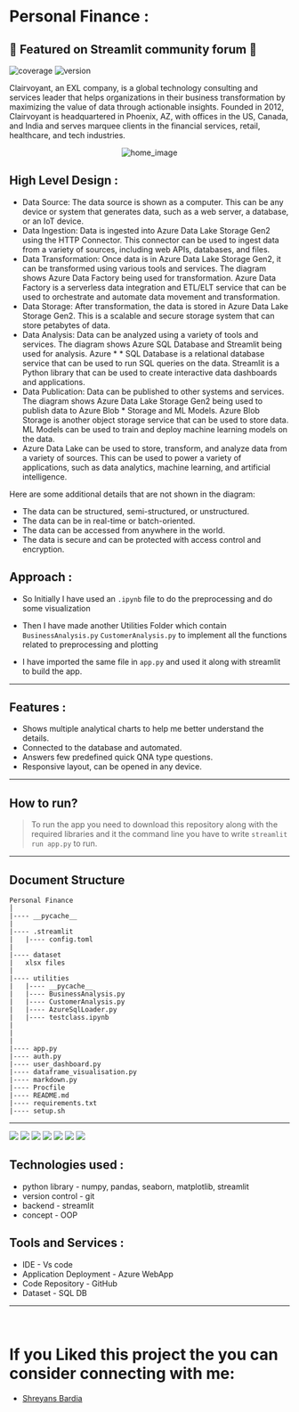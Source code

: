 # Personal Finance : 

## 🌟 Featured on Streamlit community forum 🌟
![coverage](https://img.shields.io/badge/coverage-100%25-green) 
![version](https://img.shields.io/badge/version-0.4.1-blue)
<!-- everything tested  -->

Clairvoyant, an EXL company, is a global technology consulting and services leader that helps organizations in their business transformation by maximizing the value of data through actionable insights. Founded in 2012, Clairvoyant is headquartered in Phoenix, AZ, with offices in the US, Canada, and India and serves marquee clients in the financial services, retail, healthcare, and tech industries.
<p align = 'center' >
    <img alt = 'home_image' src = 'results/result.gif'>
</p>

## High Level Design :
* Data Source: The data source is shown as a computer. This can be any device or system that generates data, such as a web server, a database, or an IoT device.
* Data Ingestion: Data is ingested into Azure Data Lake Storage Gen2 using the HTTP Connector. This connector can be used to ingest data from a variety of sources, including web APIs, databases, and files.
* Data Transformation: Once data is in Azure Data Lake Storage Gen2, it can be transformed using various tools and services. The diagram shows Azure Data Factory being used for transformation. Azure Data Factory is a serverless data integration and ETL/ELT service that can be used to orchestrate and automate data movement and transformation.
* Data Storage: After transformation, the data is stored in Azure Data Lake Storage Gen2. This is a scalable and secure storage system that can store petabytes of data.
* Data Analysis: Data can be analyzed using a variety of tools and services. The diagram shows Azure SQL Database and Streamlit being used for analysis. Azure * * SQL Database is a relational database service that can be used to run SQL queries on the data. Streamlit is a Python library that can be used to create interactive data dashboards and applications.
* Data Publication: Data can be published to other systems and services. The diagram shows Azure Data Lake Storage Gen2 being used to publish data to Azure Blob * Storage and ML Models. Azure Blob Storage is another object storage service that can be used to store data. ML Models can be used to train and deploy machine learning models on the data.
* Azure Data Lake can be used to store, transform, and analyze data from a variety of sources. This can be used to power a variety of applications, such as data analytics, machine learning, and artificial intelligence.

Here are some additional details that are not shown in the diagram:
* The data can be structured, semi-structured, or unstructured.
* The data can be in real-time or batch-oriented.
* The data can be accessed from anywhere in the world.
* The data is secure and can be protected with access control and encryption.

## Approach : 

* So Initially I have used an <code>.ipynb</code> file to do the preprocessing and do some visualization

* Then I have made another Utilities Folder which contain <code>BusinessAnalysis.py</code> <code>CustomerAnalysis.py</code> to implement all the functions related to preprocessing and plotting

* I have imported the same file in <code>app.py</code> and used it along with streamlit to build the app.

------------------------------

## Features : 

* Shows multiple analytical charts to help me better understand the details.
* Connected to the database and automated. 
* Answers few predefined quick QNA type questions. 
* Responsive layout, can be opened in any device. 
------------------------------

## How to run? 

> To run the app you need to download this repository along with the required libraries and it the command line you have to write <code>streamlit run app.py</code> to run. 
------------------------------- 

## Document Structure 

```
Personal Finance 
│
|---- __pycache__
|
|---- .streamlit
|   |---- config.toml
|
|---- dataset 
|   xlsx files
|
|---- utilities
|   |---- __pycache__
|   |---- BusinessAnalysis.py
|   |---- CustomerAnalysis.py
|   |---- AzureSqlLoader.py
|   |---- testclass.ipynb
|   
|
|
|---- app.py
|---- auth.py
|---- user_dashboard.py
|---- dataframe_visualisation.py
|---- markdown.py
|---- Procfile 
|---- README.md
|---- requirements.txt
|---- setup.sh

```
---------------------
<p align="left">
    <img src="https://img.shields.io/badge/python%20-%2314354C.svg?&style=for-the-badge&logo=python&logoColor=white"/>
    <img src="https://img.shields.io/badge/pandas-%23150458.svg?style=for-the-badge&logo=pandas&logoColor=white">
    <img src="https://img.shields.io/badge/numpy-%23F7931E.svg?style=for-the-badge&logo=numpy&logoColor=white">
    <img src="https://img.shields.io/badge/streamlit-%23F05033.svg?style=for-the-badge&logo=streamlit&logoColor=white">
    <img src="https://img.shields.io/badge/plotly-%037FFC.svg?style=for-the-badge&logo=plotly&logoColor=white">
    <img src="https://img.shields.io/badge/vscode-%23190458.svg?style=for-the-badge&logo=visualstudio&logoColor=white">
    <img src="https://img.shields.io/badge/Azure-0078D4?style=for-the-badge&logo=microsoft-azure&logoColor=white">
</p>

## Technologies used : 

* python library - numpy, pandas, seaborn, matplotlib, streamlit
* version control - git 
* backend - streamlit
* concept - OOP

## Tools and Services : 
* IDE - Vs code 
* Application Deployment - Azure WebApp
* Code Repository - GitHub
* Dataset - SQL DB


-----------------------
<br>

# If you Liked this project the you can consider connecting with me:
* [Shreyans Bardia](https://www.linkedin.com/in/shreyans-bardia/) 
